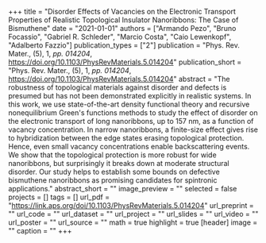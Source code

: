 +++
title = "Disorder Effects of Vacancies on the Electronic Transport Properties of Realistic Topological Insulator Nanoribbons: The Case of Bismuthene"
date = "2021-01-01"
authors = ["Armando Pezo", "Bruno Focassio", "Gabriel R. Schleder", "Marcio Costa", "Caio Lewenkopf", "Adalberto Fazzio"]
publication_types = ["2"]
publication = "Phys. Rev. Mater., (5), 1, _pp. 014204_, https://doi.org/10.1103/PhysRevMaterials.5.014204"
publication_short = "Phys. Rev. Mater., (5), 1, _pp. 014204_, https://doi.org/10.1103/PhysRevMaterials.5.014204"
abstract = "The robustness of topological materials against disorder and defects is presumed but has not been demonstrated explicitly in realistic systems. In this work, we use state-of-the-art density functional theory and recursive nonequilibrium Green's functions methods to study the effect of disorder on the electronic transport of long nanoribbons, up to 157 nm, as a function of vacancy concentration. In narrow nanoribbons, a finite-size effect gives rise to hybridization between the edge states erasing topological protection. Hence, even small vacancy concentrations enable backscattering events. We show that the topological protection is more robust for wide nanoribbons, but surprisingly it breaks down at moderate structural disorder. Our study helps to establish some bounds on defective bismuthene nanoribbons as promising candidates for spintronic applications."
abstract_short = ""
image_preview = ""
selected = false
projects = []
tags = []
url_pdf = "https://link.aps.org/doi/10.1103/PhysRevMaterials.5.014204"
url_preprint = ""
url_code = ""
url_dataset = ""
url_project = ""
url_slides = ""
url_video = ""
url_poster = ""
url_source = ""
math = true
highlight = true
[header]
image = ""
caption = ""
+++
